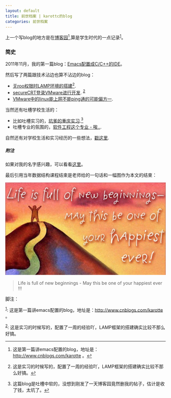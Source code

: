 ```yaml
---
layout: default
title: 前世档案 | karottc的blog
categories: 前世档案
---
```


上一个写blog的地方是在[博客园](http://www.cnblogs.com/karotte/)[^1],算是学生时代的一点记录<sup><a href="#fnref:1">1</a></sup>。

### 简史 ###
2011年11月，我的第一篇blog：[Emacs配置成C/C++的IDE](http://blog.csdn.net/karotte/article/details/6990031)。

然后写了两篇跟技术沾边也算不沾边的blog：

* [无roo权限时LAMP环境的搭建](http://www.cnblogs.com/karotte/archive/2012/08/12/install_lamp.html)[^2].
* [secureCRT登录VMware进行开发](http://www.cnblogs.com/karotte/archive/2013/03/16/ssh2vmware.html). <sup><a href="#fnref:2" name="fnref:2">2</a></sup>
* [VMware中的linux能上网不能ping通的可能偏方一](http://www.cnblogs.com/karotte/archive/2013/03/24/vmware-ping.html).

当然还有吐槽学校生活的：

* 比如吐槽实习的，[坑爹的重庆实习](http://www.cnblogs.com/karotte/archive/2012/07/31/2616643.html).[^3]
* 吐槽专业的氛围的，[软件工程这个专业 - 唉..](http://www.cnblogs.com/karotte/archive/2012/06/17/impetuous_colloge.html).

自然还有对学校生活和实习经历的一些想法，[戳这里](http://www.cnblogs.com/karotte/category/388927.html).

##### 附注 #####

如果对我的名字感兴趣，可以看看[这里](http://karottc.is-programmer.com/posts/37508.html)。

最后引用当年数据结构课程结束是老师给的一句话和一幅图作为本文的结束：

![life is new](/images/20140614_2_life_is_new_start.png)

> Life is full of new beginnings - May this be one of your happiest ever !!!


脚注：

<sup><a href="#fnref:1">1</a></sup>: 这是第一篇讲emacs配置的blog，地址是：http://www.cnblogs.com/karotte 。

[^1]: 这是第一篇讲emacs配置的blog，地址是：http://www.cnblogs.com/karotte 。

[^2]: 这是实习的时候写的，配置了一周的经验吖，LAMP框架的搭建确实比较不那么好搞。

[^3]: 这篇blog是吐槽中软的，没想到刚发了一天博客园竟然删我的帖子，估计是收了钱，太坑了。

<sup><a href="#fnref:2" name="fnref:2">2</a></sup>: 这是实习的时候写的，配置了一周的经验吖，LAMP框架的搭建确实比较不那么好搞。

